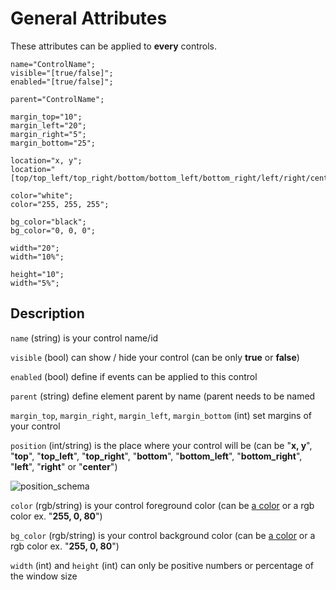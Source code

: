# General Attributes

These attributes can be applied to **every** controls.

    name="ControlName";
    visible="[true/false]";
    enabled="[true/false]";

    parent="ControlName";

    margin_top="10";
    margin_left="20";
    margin_right="5";
    margin_bottom="25";
    
    location="x, y";
    location="[top/top_left/top_right/bottom/bottom_left/bottom_right/left/right/center]";
    
    color="white";
    color="255, 255, 255";
    
    bg_color="black";
    bg_color="0, 0, 0";
    
    width="20";
    width="10%";
    
    height="10";
    width="5%";

## Description
`name` (string) is your control name/id

`visible` (bool) can show / hide your control (can be only **true** or **false**)

`enabled` (bool) define if events can be applied to this control

`parent` (string) define element parent by name (parent needs to be named

`margin_top`, `margin_right`, `margin_left`, `margin_bottom` (int) set margins of your control

`position` (int/string) is the place where your control will be (can be "**x, y**", "**top**", "**top_left**", "**top_right**", "**bottom**", "**bottom_left**", "**bottom_right**", "**left**", "**right**" or "**center**")

![position_schema](https://github.com/d3m0n-project/d3m0n_os/assets/71982379/a77a3f24-e667-4fb0-9588-90196317451a)


`color` (rgb/string) is your control foreground color (can be [a color](https://github.com/d3m0n-project/d3m0n_os/blob/main/rootfs/usr/share/d3m0n/documentation/Colors.md) or a rgb color ex. "**255, 0, 80**")

`bg_color` (rgb/string) is your control background color (can be [a color](https://github.com/d3m0n-project/d3m0n_os/blob/main/rootfs/usr/share/d3m0n/documentation/Colors.md) or a rgb color ex. "**255, 0, 80**")

`width` (int) and `height` (int) can only be positive numbers or percentage of the window size
